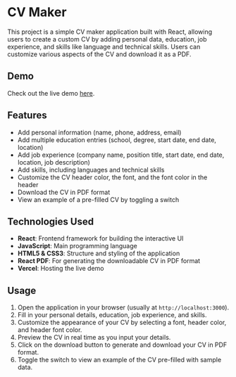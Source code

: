 # CV Maker

This project is a simple CV maker application built with React, allowing users to create a custom CV by adding personal data, education, job experience, and skills like language and technical skills. Users can customize various aspects of the CV and download it as a PDF.

## Demo

Check out the live demo [here](https://cv-maker-f6t8emfk5-vasenkoms-projects.vercel.app/).


## Features

- Add personal information (name, phone, address, email)
- Add multiple education entries (school, degree, start date, end date, location)
- Add job experience (company name, position title, start date, end date, location, job description)
- Add skills, including languages and technical skills
- Customize the CV header color, the font, and the font color in the header
- Download the CV in PDF format
- View an example of a pre-filled CV by toggling a switch

## Technologies Used

- **React**: Frontend framework for building the interactive UI
- **JavaScript**: Main programming language
- **HTML5 & CSS3**: Structure and styling of the application
- **React PDF**: For generating the downloadable CV in PDF format
- **Vercel**: Hosting the live demo

## Usage

1. Open the application in your browser (usually at `http://localhost:3000`).
2. Fill in your personal details, education, job experience, and skills.
3. Customize the appearance of your CV by selecting a font, header color, and header font color.
4. Preview the CV in real time as you input your details.
5. Click on the download button to generate and download your CV in PDF format.
6. Toggle the switch to view an example of the CV pre-filled with sample data.
